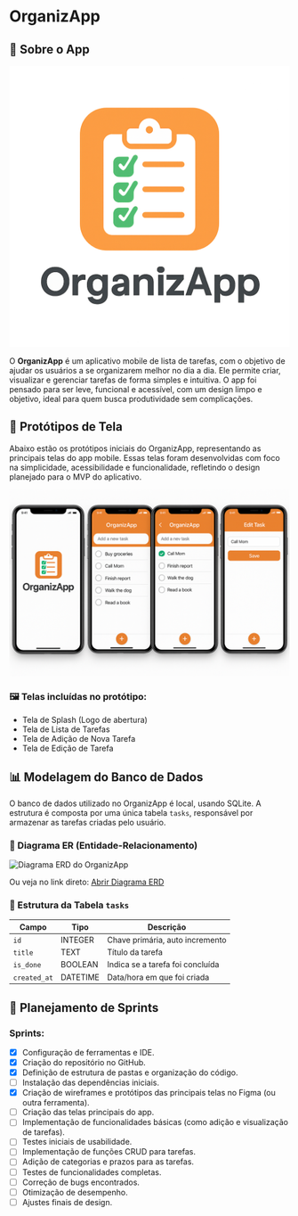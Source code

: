 # OrganizApp

## 📱 Sobre o App
![Logo do OrganizApp](img/logo.png)

O **OrganizApp** é um aplicativo mobile de lista de tarefas, com o objetivo de ajudar os usuários a se organizarem melhor no dia a dia. Ele permite criar, visualizar e gerenciar tarefas de forma simples e intuitiva.
O app foi pensado para ser leve, funcional e acessível, com um design limpo e objetivo, ideal para quem busca produtividade sem complicações.

## 🎨 Protótipos de Tela

Abaixo estão os protótipos iniciais do OrganizApp, representando as principais telas do app mobile. Essas telas foram desenvolvidas com foco na simplicidade, acessibilidade e funcionalidade, refletindo o design planejado para o MVP do aplicativo.

![Protótipo de telas](img/prototipos.png)

### 🖼️ Telas incluídas no protótipo:
- Tela de Splash (Logo de abertura)
- Tela de Lista de Tarefas
- Tela de Adição de Nova Tarefa
- Tela de Edição de Tarefa



## 📊 Modelagem do Banco de Dados

O banco de dados utilizado no OrganizApp é local, usando SQLite. A estrutura é composta por uma única tabela `tasks`, responsável por armazenar as tarefas criadas pelo usuário.

### 🔗 Diagrama ER (Entidade-Relacionamento)

![Diagrama ERD do OrganizApp](https://drive.google.com/file/d/1o5kaSsWEF0JNLcLWGPl_Isfj0crMPOjM/view?usp=sharing)

Ou veja no link direto: [Abrir Diagrama ERD](https://drive.google.com/file/d/1o5kaSsWEF0JNLcLWGPl_Isfj0crMPOjM/view?usp=sharing)

### 📄 Estrutura da Tabela `tasks`

| Campo         | Tipo       | Descrição                           |
|---------------|------------|-------------------------------------|
| `id`          | INTEGER    | Chave primária, auto incremento     |
| `title`       | TEXT       | Título da tarefa                    |
| `is_done`     | BOOLEAN    | Indica se a tarefa foi concluída    |
| `created_at`  | DATETIME   | Data/hora em que foi criada         |


## 📅 Planejamento de Sprints

### Sprints:
- [X] Configuração de ferramentas e IDE.
- [X] Criação do repositório no GitHub.
- [X] Definição de estrutura de pastas e organização do código.
- [ ] Instalação das dependências iniciais.
- [X] Criação de wireframes e protótipos das principais telas no Figma (ou outra ferramenta).
- [ ] Criação das telas principais do app.
- [ ] Implementação de funcionalidades básicas (como adição e visualização de tarefas).
- [ ] Testes iniciais de usabilidade.
- [ ] Implementação de funções CRUD para tarefas.
- [ ] Adição de categorias e prazos para as tarefas.
- [ ] Testes de funcionalidades completas.
- [ ] Correção de bugs encontrados.
- [ ] Otimização de desempenho.
- [ ] Ajustes finais de design.
